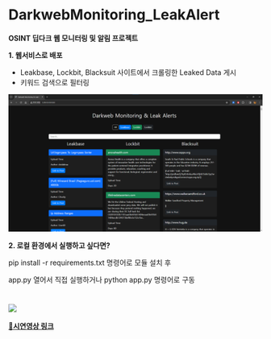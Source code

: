 # DarkwebMonitoring_LeakAlert
**OSINT 딥다크 웹 모니터링 및 알림 프로젝트**

**1. 웹서비스로 배포**

- Leakbase, Lockbit, Blacksuit 사이트에서 크롤링한 Leaked Data 게시
- 키워드 검색으로 필터링

![Web.jpg](https://github.com/kdjehdwls/DarkwebMonitoring_LeakAlert/blob/master/img/Web.png)


**2. 로컬 환경에서 실행하고 싶다면?**

pip install -r requirements.txt 명령어로 모듈 설치 후 

app.py 열어서 직접 실행하거나 python app.py 명령어로 구동

#


<img width="80%" src="https://github.com/kdjehdwls/DarkwebMonitoring_LeakAlert/assets/50543442/e0189056-639e-446f-ab1d-6af62887fdf9"/>

**[🔗시연영상 링크](https://youtu.be/f5bUuweKXko)**
